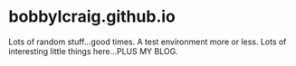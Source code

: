 # bobbylcraig.github.io
Lots of random stuff...good times. A test environment more or less. Lots of interesting little things here...PLUS MY BLOG.
